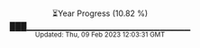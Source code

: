 <p align="center">
⏳Year Progress (10.82 %) <br>
███▁▁▁▁▁▁▁▁▁▁▁▁▁▁▁▁▁▁▁▁▁▁▁▁▁▁▁ <br>
<sub>Updated: Thu, 09 Feb 2023 12:03:31 GMT</sub>
</p>

